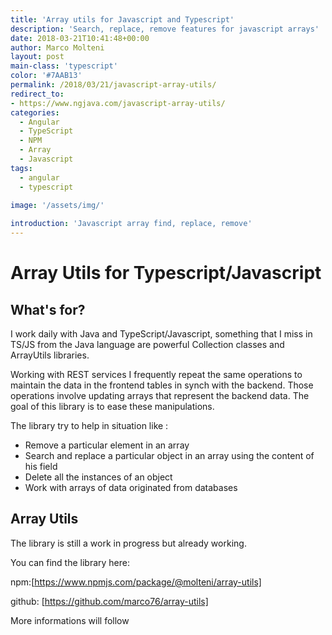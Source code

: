 ```yaml
---
title: 'Array utils for Javascript and Typescript'
description: 'Search, replace, remove features for javascript arrays'
date: 2018-03-21T10:41:48+00:00
author: Marco Molteni
layout: post
main-class: 'typescript'
color: '#7AAB13'
permalink: /2018/03/21/javascript-array-utils/
redirect_to:
- https://www.ngjava.com/javascript-array-utils/
categories:
  - Angular
  - TypeScript
  - NPM
  - Array
  - Javascript 
tags:
  - angular
  - typescript
 
image: '/assets/img/'

introduction: 'Javascript array find, replace, remove'
---
```

# Array Utils for Typescript/Javascript

## What's for?

I work daily with Java and TypeScript/Javascript, something that I miss in TS/JS from the Java language are powerful Collection classes and ArrayUtils libraries.

Working with REST services I frequently repeat the same operations to maintain the data in the frontend tables in synch with the backend.
Those operations involve updating arrays that represent the backend data. The goal of this library is to ease these manipulations.

The library try to help in situation like :
- Remove a particular element in an array
- Search and replace a particular object in an array using the content of his field
- Delete all the instances of an object
- Work with arrays of data originated from databases
 
## Array Utils

The library is still a work in progress but already working.

You can find the library here: 

npm:[https://www.npmjs.com/package/@molteni/array-utils]

github: [https://github.com/marco76/array-utils]

More informations will follow